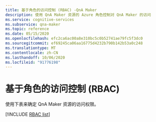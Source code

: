 ```yaml
---
title: 基于角色的访问控制 (RBAC) -QnA Maker
description: 使用 QnA Maker 资源的 Azure 角色控制对 QnA Maker 的访问
ms.service: cognitive-services
ms.subservice: qna-maker
ms.topic: reference
ms.date: 05/15/2020
ms.openlocfilehash: efc2ca6ac00a8e310bc5c0b52741ae79fc5f3dc0
ms.sourcegitcommit: ef69245ca06aa16775d4232b790b142b53a0c248
ms.translationtype: MT
ms.contentlocale: zh-CN
ms.lasthandoff: 10/06/2020
ms.locfileid: "91776198"
---
```

# <a name="role-based-access-control-rbac"></a>基于角色的访问控制 (RBAC)

使用下表来确定 QnA Maker 资源的访问权限。

[!INCLUDE [RBAC list](./includes/role-based-access-control.md)]